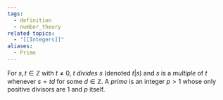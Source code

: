 ```yaml
---
tags:
  - definition
  - number_theory
related topics:
  - "[[Integers]]"
aliases:
  - Prime
---
```

For $s,t\in\mathbb{Z}$ with $t\neq 0$, $t$ _divides_ $s$ (denoted $t|s$) and $s$ is a _multiple_ of $t$ whenever $s=td$ for some $d\in\mathbb{Z}$. A _prime_ is an integer $p>1$ whose only positive divisors are $1$ and $p$ itself.
